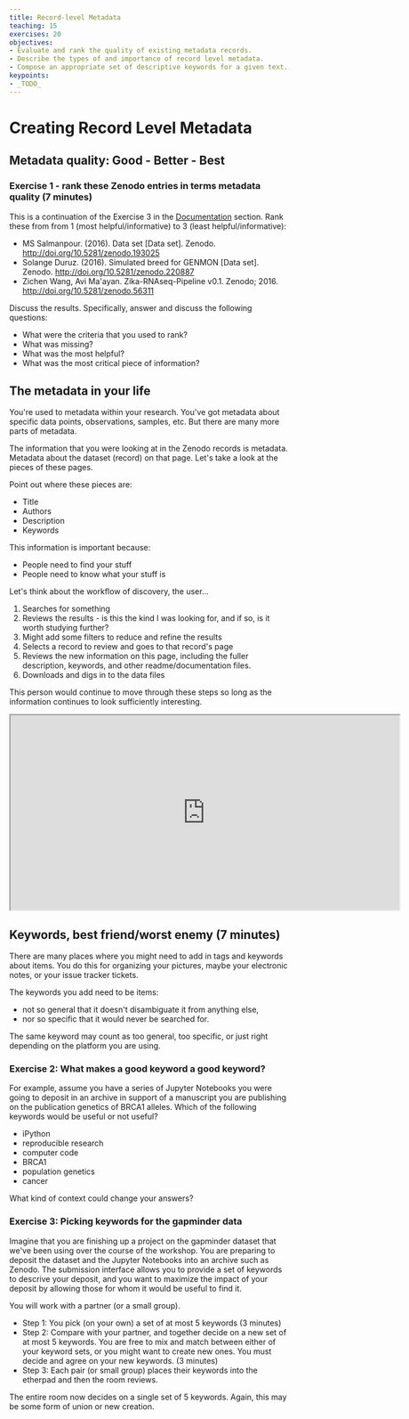 ```yaml
---
title: Record-level Metadata
teaching: 15
exercises: 20
objectives:
- Evaluate and rank the quality of existing metadata records.
- Describe the types of and importance of record level metadata. 
- Compose an appropriate set of descriptive keywords for a given text.
keypoints:
- _TODO_
---
```


# Creating Record Level Metadata

## Metadata quality: Good - Better - Best

### Exercise 1 - rank these Zenodo entries in terms metadata quality (7 minutes)

This is a continuation of the Exercise 3 in the [Documentation](documentation.md) section. Rank these from from 1 (most helpful/informative) to 3 (least helpful/informative):

* MS Salmanpour. (2016). Data set [Data set]. Zenodo. http://doi.org/10.5281/zenodo.193025
* Solange Duruz. (2016). Simulated breed for GENMON [Data set]. Zenodo. http://doi.org/10.5281/zenodo.220887
* Zichen Wang, Avi Ma'ayan. Zika-RNAseq-Pipeline v0.1. Zenodo; 2016. http://doi.org/10.5281/zenodo.56311

Discuss the results. Specifically, answer and discuss the following questions:

* What were the criteria that you used to rank? 
* What was missing? 
* What was the most helpful? 
* What was the most critical piece of information? 

## The metadata in your life

You're used to metadata within your research. You've got metadata about specific data points, observations, samples, etc.  But there are many more parts of metadata.

The information that you were looking at in the Zenodo records is metadata.  Metadata about the dataset (record) on that page.  Let's take a look at the pieces of these pages.

Point out where these pieces are:

* Title
* Authors
* Description
* Keywords

This information is important because:

* People need to find your stuff
* People need to know what your stuff is

Let's think about the workflow of discovery, the user...

1. Searches for something
2. Reviews the results - is this the kind I was looking for, and if so, is it worth studying further?
3. Might add some filters to reduce and refine the results
4. Selects a record to review and goes to that record's page
5. Reviews the new information on this page, including the fuller description, keywords, and other readme/documentation files.
6. Downloads and digs in to the data files

This person would continue to move through these steps so long as the information continues to look sufficiently interesting.

<iframe src="https://zenodo.org/record/158943" width=700 height=350></iframe>

## Keywords, best friend/worst enemy (7 minutes)

There are many places where you might need to add in tags and keywords about items.  You do this for organizing your pictures, maybe your electronic notes, or your issue tracker tickets.

The keywords you add need to be items:
* not so general that it doesn't disambiguate it from anything else, 
* nor so specific that it would never be searched for.

The same keyword may count as too general, too specific, or just right depending on the platform you are using.

### Exercise 2:  What makes a good keyword a good keyword?
For example, assume you have a series of Jupyter Notebooks you were going to deposit in an archive in support of a manuscript you are publishing on the publication genetics of BRCA1 alleles. Which of the following keywords would be useful or not useful?

* iPython
* reproducible research
* computer code
* BRCA1
* population genetics
* cancer

What kind of context could change your answers?

### Exercise 3:  Picking keywords for the gapminder data

Imagine that you are finishing up a project on the gapminder dataset that we've been using over the course of the workshop. You are preparing to deposit the dataset and the Jupyter Notebooks into an archive such as Zenodo.  The submission interface allows you to provide a set of keywords to descrive your deposit, and you want to maximize the impact of your deposit by allowing those for whom it would be useful to find it.

You will work with a partner (or a small group).

* Step 1: You pick (on your own) a set of at most 5 keywords (3 minutes)
* Step 2: Compare with your partner, and together decide on a new set of at most 5 keywords. You are free to mix and match between either of your keyword sets, or you might want to create new ones.  You must decide and agree on your new keywords. (3 minutes)
* Step 3: Each pair (or small group) places their keywords into the etherpad and then the room reviews.

The entire room now decides on a single set of 5 keywords.  Again, this may be some form of union or new creation.
